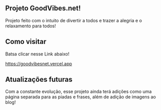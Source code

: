 ## Projeto GoodVibes.net!

Projeto feito com o intuito de divertir a todos e trazer a alegria e o relaxamento para todos!

## Como visitar

Batsa clicar nesse Link abaixo!

https://goodvibesnet.vercel.app

## Atualizações futuras

Com a constante evolução, esse projeto ainda terá adições como uma página separada para as piadas e frases, além de adição de imagens ao blog!
